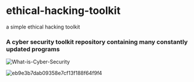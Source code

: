 # ethical-hacking-toolkit
a simple ethical hacking toolkit 

### A cyber security toolkit repository containing many constantly updated programs
![What-is-Cyber-Security](https://github.com/thebunjo/ethical-hacking-toolkit/assets/138582603/b2af33c9-9b90-49d3-914a-7e8ccf4aba6e)


![eb9e3b7dab09358e7cf13f188f64f9f4](https://github.com/thebunjo/ethical-hacking-toolkit/assets/138582603/688f3932-c199-4002-b58c-60890164cbe8)

